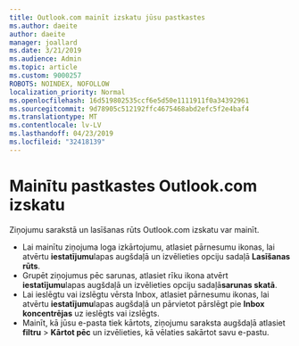 ```yaml
---
title: Outlook.com mainīt izskatu jūsu pastkastes
ms.author: daeite
author: daeite
manager: joallard
ms.date: 3/21/2019
ms.audience: Admin
ms.topic: article
ms.custom: 9000257
ROBOTS: NOINDEX, NOFOLLOW
localization_priority: Normal
ms.openlocfilehash: 16d519802535ccf6e5d50e1111911f0a34392961
ms.sourcegitcommit: 9d78905c512192ffc4675468abd2efc5f2e4baf4
ms.translationtype: MT
ms.contentlocale: lv-LV
ms.lasthandoff: 04/23/2019
ms.locfileid: "32418139"
---
```

# <a name="change-the-look-of-your-outlookcom-mailbox"></a>Mainītu pastkastes Outlook.com izskatu

Ziņojumu sarakstā un lasīšanas rūts Outlook.com izskatu var mainīt.

- Lai mainītu ziņojuma loga izkārtojumu, atlasiet pārnesumu ikonas, lai atvērtu **iestatījumu**lapas augšdaļā un izvēlieties opciju sadaļā **Lasīšanas rūts**.
- Grupēt ziņojumus pēc sarunas, atlasiet rīku ikona atvērt **iestatījumu**lapas augšdaļā un izvēlieties opciju sadaļā**sarunas skatā**.
- Lai ieslēgtu vai izslēgtu vērsta Inbox, atlasiet pārnesumu ikonas, lai atvērtu **iestatījumu**lapas augšdaļā un pārvietot pārslēgt pie **Inbox koncentrējas** uz ieslēgts vai izslēgts.
- Mainīt, kā jūsu e-pasta tiek kārtots, ziņojumu saraksta augšdaļā atlasiet **filtru** > **Kārtot pēc** un izvēlieties, kā vēlaties sakārtot savu e-pastu.